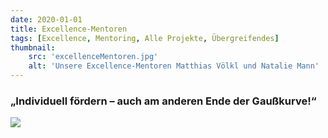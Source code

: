 ```yaml
---
date: 2020-01-01
title: Excellence-Mentoren
tags: [Excellence, Mentoring, Alle Projekte, Übergreifendes]
thumbnail: 
    src: 'excellenceMentoren.jpg'
    alt: 'Unsere Excellence-Mentoren Matthias Völkl und Natalie Mann' 
---
```


### „Individuell fördern – auch am anderen Ende der Gaußkurve!“

<img src = "/images/excellenceThemen.jpg">
